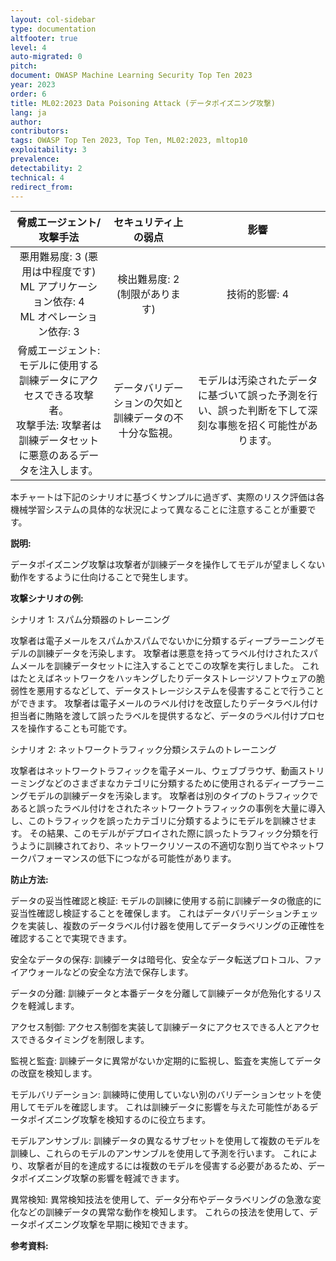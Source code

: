 ```yaml
---
layout: col-sidebar
type: documentation
altfooter: true
level: 4
auto-migrated: 0
pitch:
document: OWASP Machine Learning Security Top Ten 2023
year: 2023
order: 6
title: ML02:2023 Data Poisoning Attack (データポイズニング攻撃)
lang: ja
author:
contributors:
tags: OWASP Top Ten 2023, Top Ten, ML02:2023, mltop10
exploitability: 3
prevalence:
detectability: 2
technical: 4
redirect_from:
---
```


| 脅威エージェント/攻撃手法 | セキュリティ上の弱点 | 影響 |
|:-------------------------:|:--------------------:|:----:|
| 悪用難易度: 3 (悪用は中程度です)<br>ML アプリケーション依存: 4 <br>ML オペレーション依存: 3 | 検出難易度: 2<br>(制限があります) | 技術的影響: 4<br> |
| 脅威エージェント: モデルに使用する訓練データにアクセスできる攻撃者。<br>攻撃手法: 攻撃者は訓練データセットに悪意のあるデータを注入します。 | データバリデーションの欠如と訓練データの不十分な監視。 | モデルは汚染されたデータに基づいて誤った予測を行い、誤った判断を下して深刻な事態を招く可能性があります。 |

本チャートは下記のシナリオに基づくサンプルに過ぎず、実際のリスク評価は各機械学習システムの具体的な状況によって異なることに注意することが重要です。



**説明:**

データポイズニング攻撃は攻撃者が訓練データを操作してモデルが望ましくない動作をするように仕向けることで発生します。


**攻撃シナリオの例:**

シナリオ 1: スパム分類器のトレーニング

攻撃者は電子メールをスパムかスパムでないかに分類するディープラーニングモデルの訓練データを汚染します。
攻撃者は悪意を持ってラベル付けされたスパムメールを訓練データセットに注入することでこの攻撃を実行しました。
これはたとえばネットワークをハッキングしたりデータストレージソフトウェアの脆弱性を悪用するなどして、データストレージシステムを侵害することで行うことができます。
攻撃者は電子メールのラベル付けを改竄したりデータラベル付け担当者に賄賂を渡して誤ったラベルを提供するなど、データのラベル付けプロセスを操作することも可能です。





シナリオ 2: ネットワークトラフィック分類システムのトレーニング

攻撃者はネットワークトラフィックを電子メール、ウェブブラウザ、動画ストリーミングなどのさまざまなカテゴリに分類するために使用されるディープラーニングモデルの訓練データを汚染します。
攻撃者は別のタイプのトラフィックであると誤ったラベル付けをされたネットワークトラフィックの事例を大量に導入し、このトラフィックを誤ったカテゴリに分類するようにモデルを訓練させます。
その結果、このモデルがデプロイされた際に誤ったトラフィック分類を行うように訓練されており、ネットワークリソースの不適切な割り当てやネットワークパフォーマンスの低下につながる可能性があります。







**防止方法:**

データの妥当性確認と検証: モデルの訓練に使用する前に訓練データの徹底的に妥当性確認し検証することを確保します。
これはデータバリデーションチェックを実装し、複数のデータラベル付け器を使用してデータラベリングの正確性を確認することで実現できます。



安全なデータの保存: 訓練データは暗号化、安全なデータ転送プロトコル、ファイアウォールなどの安全な方法で保存します。


データの分離: 訓練データと本番データを分離して訓練データが危殆化するリスクを軽減します。


アクセス制御: アクセス制御を実装して訓練データにアクセスできる人とアクセスできるタイミングを制限します。


監視と監査: 訓練データに異常がないか定期的に監視し、監査を実施してデータの改竄を検知します。


モデルバリデーション: 訓練時に使用していない別のバリデーションセットを使用してモデルを確認します。
これは訓練データに影響を与えた可能性があるデータポイズニング攻撃を検知するのに役立ちます。


モデルアンサンブル: 訓練データの異なるサブセットを使用して複数のモデルを訓練し、これらのモデルのアンサンブルを使用して予測を行います。
これにより、攻撃者が目的を達成するには複数のモデルを侵害する必要があるため、データポイズニング攻撃の影響を軽減できます。



異常検知: 異常検知技法を使用して、データ分布やデータラベリングの急激な変化などの訓練データの異常な動作を検知します。
これらの技法を使用して、データポイズニング攻撃を早期に検知できます。



**参考資料:**
